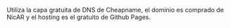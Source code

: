 Utiliza la capa gratuita de DNS de Cheapname, el dominio es comprado de NicAR y el hosting es el gratuito de Github Pages.
